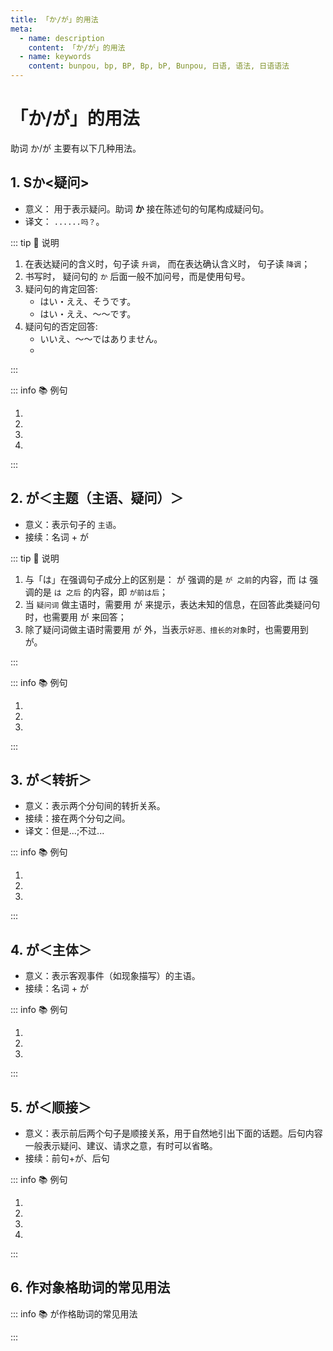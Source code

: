 ```yaml
---
title: 「か/が」的用法
meta:
  - name: description
    content: 「か/が」的用法
  - name: keywords
    content: bunpou, bp, BP, Bp, bP, Bunpou, 日语, 语法, 日语语法
---
```


# 「か/が」的用法

助词 か/が 主要有以下几种用法。

## 1. Sか<疑问>

* 意义： 用于表示疑问。助词 **か** 接在陈述句的句尾构成疑问句。
* 译文： `......吗？`。

::: tip :bookmark: 说明

1. 在表达疑问的含义时，句子读 `升调`， 而在表达确认含义时， 句子读 `降调`；
2. 书写时， 疑问句的 `か` 后面一般不加问号，而是使用句号。
3. 疑问句的肯定回答:
   * はい・ええ、そうです。
   * はい・ええ、〜〜です。
4. 疑问句的否定回答:
   * いいえ、〜〜ではありません。
   * <grammer-content id='ka-0' sentence="いいえ、[違/ちが]います。~~です。" trans='' />

:::

::: info :books: 例句

1. <grammer-content id='ka-1' sentence="あ、[日本/にほん]の[方/かた]です**か**。" trans='啊，是日本人吗？' />
2. <grammer-content id='ka-2' sentence="[王/おう]さんは[日本/にほん][語科/ごか]の[方/かた]です**か**。" trans='小王是日语系的吗？' />
3. <grammer-content id='ka-3' sentence="[王/おう]さんは[高橋/たかはし]さんの[知/し]り[合/あ]いです**か**。" trans='小王是高桥的熟人吗？' />
4. <grammer-content id='ka-4' sentence="ああ、[日本/にほん][語科/ごか]の[方/かた]です**か**。" trans='啊， 是日语系的啊。' />

:::

## 2. が＜主题（主语、疑问）＞

* 意义：表示句子的 `主语`。
* 接续：名词 + が

::: tip :bookmark: 说明

1. 与「は」在强调句子成分上的区别是： が 强调的是 `が 之前`的内容，而 は 强调的是 `は 之后` 的内容，即 `が前は后`；
2. 当 `疑问词` 做主语时，需要用 が 来提示，表达未知的信息，在回答此类疑问句时，也需要用 が 来回答；
3. 除了疑问词做主语时需要用 が 外，当表示`好恶、擅长的对象`时，也需要用到 が。

:::

::: info :books: 例句

1. <grammer-content id='ka-5' sentence="A:[何/なん]**が**[難/むずか]しいですか。" trans='什么比较难啊？' />
   <grammer-content id='ka-6' sentence="B:[助詞/じょし]**が**[難/むずか]しいです。" trans='助词难。' />
2. <grammer-content id='ka-7' sentence="お[寿司/すし]**が**[好/す]きです。" trans='喜欢寿司。' />
3. <grammer-content id='ka-8' sentence="[日本語/にほんご]**が**[上手/じょうず]です。" trans='擅长日语。' />

:::

## 3. が＜转折＞

* 意义：表示两个分句间的转折关系。
* 接续：接在两个分句之间。
* 译文：但是...;不过...

::: info :books: 例句

1. <grammer-content id='ka-9' sentence="「[日本史/にほんし]」は[難/むずか]しくなかったです**が**、「[翻訳/ほんやく]」は[大変/たいへん]でした。" trans='日本历史不是很难，但是翻译就够呛了。' />
2. <grammer-content id='ka-10' sentence="[読解/どっかい]は[大丈夫/だいじょうぶ]でした**が**、[発音/はつおん]はとても[難/むずか]しかったです。" trans='阅读没什么问题，但是发音真的难。' />
3. <grammer-content id='ka-11' sentence="[副会長/ふくかいちょう]は２[年/ねん][生/せい]です**が**、[会長/かいちょう]は４[年/ねん][生/せい]です。" trans='副会长是2年纪的学生，而会长是4年级的。' />

:::

## 4. が＜主体＞

* 意义：表示客观事件（如现象描写）的主语。
* 接续：名词 + が

::: info :books: 例句

1. <grammer-content id='ka-12' sentence="たまに[電話/でんわ]**が**[鳴/な]ります。" trans='偶尔，电话会响。' />
2. <grammer-content id='ka-13' sentence="ベル**が**[鳴/な]ります。" trans='铃声响了。' />
3. <grammer-content id='ka-14' sentence="よく[友達/ともだち]**が**[来/き]ます。" trans='朋友经常来。' />

:::

## 5. が＜顺接＞

* 意义：表示前后两个句子是顺接关系，用于自然地引出下面的话题。后句内容一般表示疑问、建议、请求之意，有时可以省略。
* 接续：前句+が、后句

::: info :books: 例句

1. <grammer-content id='ka-15' sentence="おみやげが[買/か]いたいんです**が**、どこがいいですか。" trans="我打算买点儿特产，去哪儿买好呢。" />
2. <grammer-content id='ka-16' sentence="[日本/にほん][料理/りょうり]が[食/たべ]たいんです**が**、この[近/ちか]くにおいしいお店がありますか。" trans="我想吃日料，附近有好吃的店么。" />
3. <grammer-content id='ka-17' sentence="[来週/らいしゅう]の[発表/はっぴょう]です**が**、どんなテーマがいいでしょうか。" trans="关于下周的发表，用什么主题比较好呢。" />
4. <grammer-content id='ka-18' sentence="すみません、[駅/えき]に[行/い]きたいんです**が**。" trans="抱歉，我想去车站。" />

:::

## 6. 作对象格助词的常见用法

::: info :books: が作格助词的常见用法

<grammer-content sentence="1. 表示**感情的对象**（[好/す]き＆[嫌/きら]い「**一二三人称通用**」，其它的感情形容词**「第一人称」**）" />

<div class="bunpou-block">

   <grammer-content id='ka-19' sentence="[王/おう]さんは[野菜/やさい]**が**[嫌/きら]いです。" trans="小王讨厌吃蔬菜。" />

</div>

<grammer-content sentence="2. 表示**能力的对象**（[上手/じょうず]、[下手/へた]、[得意/とくい]、[苦手/にがて]、[見/み]える、[聞/き]こえる、动词能动态）" />

<div class="bunpou-block">

   <grammer-content id='ka-20' sentence="[私/わたし]は[辛/から]いもの**が**[食/た]べられる。" trans="我能吃辣的东西。" />

</div>

<grammer-content sentence="3. 表示**第一人称的愿望、希望的对象**（たい、ほしい）" />

<div class="bunpou-block">

   <grammer-content id='ka-21' sentence="お[菓子/かし]**が**[食/た]べたい。" trans="我想吃点心" />

</div>

<grammer-content sentence="4. 表示**了解、懂的对象**（わかる）" />

<div class="bunpou-block">

   <grammer-content id='ka-22' sentence="[高橋/たかはし]さんは[中国語/ちゅうごくご]**が**わかります。" trans="高桥会中文。" />

</div>

:::
